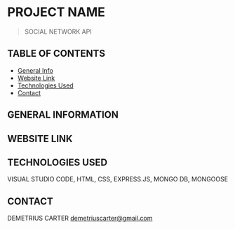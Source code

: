 # PROJECT NAME
>SOCIAL NETWORK API

## TABLE OF CONTENTS
* [General Info](#general-information)
* [Website Link](#website-link)
* [Technologies Used](#technologies-used)
* [Contact](#contact)


## GENERAL INFORMATION




## WEBSITE LINK



## TECHNOLOGIES USED
VISUAL STUDIO CODE,
HTML,
CSS,
EXPRESS.JS,
MONGO DB,
MONGOOSE

## CONTACT
DEMETRIUS CARTER
demetriuscarter@gmail.com
